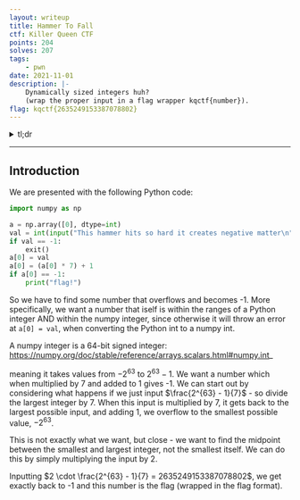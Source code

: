 ```yaml
---
layout: writeup
title: Hammer To Fall
ctf: Killer Queen CTF
points: 204
solves: 207
tags: 
    - pwn
date: 2021-11-01
description: |-
    Dynamically sized integers huh?
    (wrap the proper input in a flag wrapper kqctf{number}).
flag: kqctf{2635249153387078802}
---
```

<details>
    <summary>tl;dr</summary>
    
</details>

***

## Introduction

We are presented with the following Python code:

```python
import numpy as np

a = np.array([0], dtype=int)
val = int(input("This hammer hits so hard it creates negative matter\n"))
if val == -1:
	exit()
a[0] = val
a[0] = (a[0] * 7) + 1
if a[0] == -1:
	print("flag!")
```

So we have to find some number that overflows and becomes -1.
More specifically, we want a number that iself is within the ranges of a Python integer AND within the numpy integer, since otherwise it will throw an error at `a[0] = val`, when converting the Python int to a numpy int.

A numpy integer is a 64-bit signed integer:
https://numpy.org/doc/stable/reference/arrays.scalars.html#numpy.int_

meaning it takes values from $-2^{63}$ to $2^{63} - 1$. We want a number which when multiplied by 7 and added to 1 gives -1. We can start out by considering what happens if we just input $\frac{2^{63} - 1}{7}$ - so divide the largest integer by 7. When this input is multiplied by 7, it gets back to the largest possible input, and adding 1, we overflow to the smallest possible value, $-2^{63}$.

This is not exactly what we want, but close - we want to find the midpoint between the smallest and largest integer, not the smallest itself. We can do this by simply multiplying the input by 2.

Inputting $2 \cdot \frac{2^{63} - 1}{7} = 2635249153387078802$, we get exactly back to -1 and this number is the flag (wrapped in the flag format).
